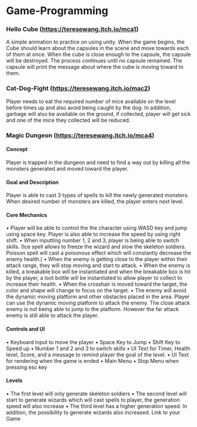 # Game-Programming
### Hello Cube (https://teresewang.itch.io/mca1)
A simple animation to practice on using unity. 
When the game begins, the Cube should learn about the capsules in the scene and move towards each of them at once. When the cube is close enough to the capsule, the capsule will be destroyed. The process continues until no capsule remained. The capsule will print the message about where the cube is moving toward to them. 

### Cat-Dog-Fight (https://teresewang.itch.io/mac2)
Player needs to eat the required number of mice available on the level before times up and also avoid being caught by the dog. In addition, garbage will also be available on the ground, if collected, player will get sick and one of the mice they collected will be reduced.  

### Magic Dungeon (https://teresewang.itch.io/mca4)
#### Concept
Player is trapped in the dungeon and need to find a way out by killing all the monsters generated and moved toward the player.
#### Goal and Description
Player is able to cast 3 types of spells to kill the newly generated monsters. When desired number of monsters are killed, the player enters next level.
#### Core Mechanics
• Player will be able to control the the character using WASD key and jump using space key. Player is also able to increase the speed by using right shift.
• When inputting number 1, 2 and 3, player is being able to switch skills. (Ice spell allows to freeze the wizard and slow the skeleton soldiers. Poisson spell will cast a poisonous effect which will constantly decrease the enemy health.)
• When the enemy is getting close to the player within their attack range, they will stop moving and start to attack.
• When the enemy is killed, a breakable box will be instantiated and when the breakable box is hit by the player, a loot bottle will be instantiated to allow player to collect to increase their health.
• When the crosshair is moved toward the target, the color and shape will change to focus on the target.
• The enemy will avoid the dynamic moving platform and other obstacles placed in the area. Player can use the dynamic moving platform to attack the enemy. The close attack
enemy is not being able to jump to the platform. However the far attack enemy is still
able to attack the player.
#### Controls and UI
• Keyboard input to move the player
• Space Key to Jump
• Shift Key to Speed up
• Number 1 and 2 and 3 to switch skills
• UI Text for Timer, Health level, Score, and a message to remind player the goal of the
level.
• UI Text for rendering when the game is ended
• Main Menu
• Stop Menu when pressing esc key
#### Levels
• The first level will only generate skeleton soldiers
• The second level will start to generate wizards which will cast spells to player, the
generation speed will also increase
• The third level has a higher generation speed. In addition, the possibility to generate
wizards also increased.
Link to your Game

